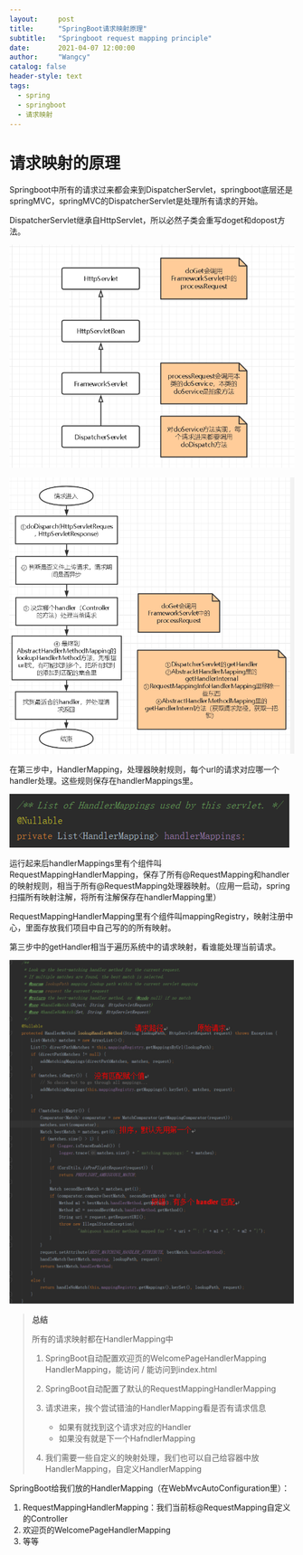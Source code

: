 ```yaml
---
layout:     post
title:      "SpringBoot请求映射原理"
subtitle:   "Springboot request mapping principle"
date:       2021-04-07 12:00:00
author:     "Wangcy"
catalog: false
header-style: text
tags:
  - spring 
  - springboot
  - 请求映射
---
```


# 请求映射的原理

 

Springboot中所有的请求过来都会来到DispatcherServlet，springboot底层还是springMVC，springMVC的DispatcherServlet是处理所有请求的开始。

DispatcherServlet继承自HttpServlet，所以必然子类会重写doget和dopost方法。

![继承树](/img/in-post/spring/post-spring-springbootmapping-01.png)

![继承树](/img/in-post/spring/post-spring-springbootmapping-02.png)

在第三步中，HandlerMapping，处理器映射规则，每个url的请求对应哪一个handler处理。这些规则保存在handlerMappings里。

![继承树](/img/in-post/spring/post-spring-springbootmapping-03.png)

运行起来后handlerMappings里有个组件叫RequestMappingHandlerMapping，保存了所有@RequestMapping和handler的映射规则，相当于所有@RequestMapping处理器映射。（应用一启动，spring扫描所有映射注解，将所有注解保存在handlerMapping里）

RequestMappingHandlerMapping里有个组件叫mappingRegistry，映射注册中心，里面存放我们项目中自己写的的所有映射。

第三步中的getHandler相当于遍历系统中的请求映射，看谁能处理当前请求。

![继承树](/img/in-post/spring/post-spring-springbootmapping-04.png)

> **总结**
>
> 所有的请求映射都在HandlerMapping中
>
> 1. SpringBoot自动配置欢迎页的WelcomePageHandlerMapping HandlerMapping，能访问 / 能访问到index.html
> 2. SpringBoot自动配置了默认的RequestMappingHandlerMapping
> 3. 请求进来，挨个尝试错油的HandlerMapping看是否有请求信息
>    - 如果有就找到这个请求对应的Handler
>    - 如果没有就是下一个HafndlerMapping
>
> 4. 我们需要一些自定义的映射处理，我们也可以自己给容器中放HandlerMapping，自定义HandlerMapping



SpringBoot给我们放的HandlerMapping（在WebMvcAutoConfiguration里）：

1.  RequestMappingHandlerMapping：我们当前标@RequestMapping自定义的Controller
2. 欢迎页的WelcomePageHandlerMapping
3.  等等